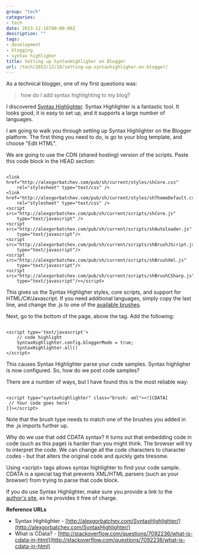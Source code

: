 ```yaml
---
group: "tech"
categories:
- tech
date: 2013-12-16T00:00:00Z
description: ""
tags:
- development
- blogging
- syntax highligher
title: Setting up SyntaxHighligher on Blogger
url: /tech/2013/12/16/setting-up-syntaxhighligher-on-blogger/
---
```



As a technical blogger, one of my first questions was: <blockquote>how do I add syntax highlighting to my blog?</blockquote> I discovered  [Syntax Highlighter](http://alexgorbatchev.com/SyntaxHighlighter/).
Syntax Highlighter is a fantastic tool. It looks good, it is easy to set up, and it supports a large number of languages.
<!--more-->

I am going to walk you through setting up Syntax Highlighter on the Blogger platform. The first thing you need to do, is go to your blog template, and choose "Edit HTML".

We are going to use the CDN (shared hosting) version of the scripts. Paste this code block in the HEAD section:

<pre class="line-numbers"><code class="language-markup">
&lt;link href="http://alexgorbatchev.com/pub/sh/current/styles/shCore.css"
    rel="stylesheet" type="text/css" /&gt;
&lt;link href="http://alexgorbatchev.com/pub/sh/current/styles/shThemeDefault.css"
    rel="stylesheet" type="text/css" /&gt;
&lt;script src="http://alexgorbatchev.com/pub/sh/current/scripts/shCore.js"
    type="text/javascript" /&gt;
&lt;script src="http://alexgorbatchev.com/pub/sh/current/scripts/shAutoloader.js"
    type="text/javascript"/&gt;
&lt;script src="http://alexgorbatchev.com/pub/sh/current/scripts/shBrushJScript.js"
    type="text/javascript"/&gt;
&lt;script src="http://alexgorbatchev.com/pub/sh/current/scripts/shBrushXml.js"
    type="text/javascript"/&gt;
&lt;script src="http://alexgorbatchev.com/pub/sh/current/scripts/shBrushCSharp.js"
    type="text/javascript"/&gt;&lt;/script&gt;
</code></pre>

This gives us the Syntax Highligher styles, core scripts, and support for HTML/C#/Javascript. If you need additional languages, simply copy the last line, and change the .js to one of the <a href="http://alexgorbatchev.com/SyntaxHighlighter/manual/brushes/">available brushes</a>.

Next, go to the bottom of the page, above the  tag. Add the following:

<pre class="line-numbers"><code class="language-markup">
&lt;script type='text/javascript'&gt;
    // code highlight
    SyntaxHighlighter.config.bloggerMode = true;
    SyntaxHighlighter.all()
&lt;/script&gt;</code></pre>

This causes Syntax Highlighter parse your code samples. Syntax highligher is now configured. So, how do we post code samples?

There are a number of ways, but I have found this is the most reliable way:

<pre class="line-numbers"><code class="language-markup">
&lt;script type="syntaxhighlighter" class="brush: xml"&gt;&lt;![CDATA[
 // Your code goes here!
]]&gt;&lt;/script&gt;</code></pre>
Note that the brush type needs to match one of the brushes you added in the .js imports further up.

Why do we use that odd CDATA syntax? It turns out that embedding code in code (such as this page) is harder than you might think. The browser will try to interpret the code. We can change all the code characters to character codes - but that alters the original code and quickly gets tiresome.

Using &lt;script&gt; tags allows syntax highlighter to find your code sample. CDATA is a special tag that prevents XML/HTML parsers (such as your browser) from trying to parse that code block.

If you do use Syntax Highlighter, make sure you provide a link to the <a href="http://alexgorbatchev.com/SyntaxHighlighter/">author's site</a>, as he provides it free of charge.

**Reference URLs**
* Syntax Highlighter - [http://alexgorbatchev.com/SyntaxHighlighter/](http://alexgorbatchev.com/SyntaxHighlighter/)
* What is CData? - [http://stackoverflow.com/questions/7092236/what-is-cdata-in-html](http://stackoverflow.com/questions/7092236/what-is-cdata-in-html)
